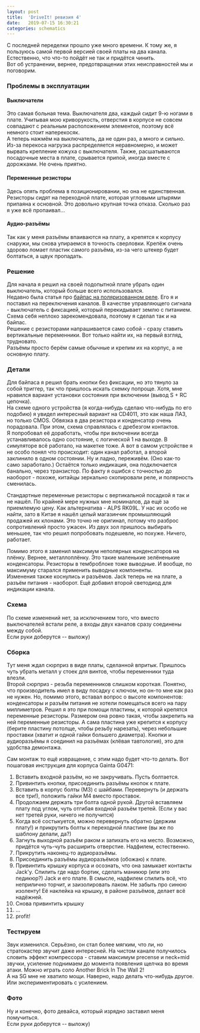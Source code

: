 ```yaml
---
layout: post
title:  'DriveIt! ревизия 4'
date:   2019-07-15 16:30:21
categories: schematics
---
```

<div class="modal fade" id="myModal" tabindex="-1" role="dialog" aria-labelledby="myModalLabel" aria-hidden="true">
      <div class="modal-dialog">
        <div class="modal-content">
		<center>
          <div class="modal-body">               
          </div>
		</center>
        </div><!-- /.modal-content -->
      </div><!-- /.modal-dialog -->
    </div><!-- /.modal -->

<div class="thumbnails">
</div>

С последней переделки прошло уже много времени. К тому же, я пользуюсь самой первой версией своей платы на два канала. Естественно, что что-то пойдёт не так и придётся чинить.  
Вот об устранении, вернее, предотвращении этих неисправностей мы и поговорим.  

### Проблемы в эксплуатации

#### Выключатели
Это самая больная тема. Выключателя два, каждый сидит 9-ю ногами в плате. Учитывая мою криворукость, отверстия в корпусе не совсем совпадают с реальным расположением элементов, поэтому всё немного стоит наперекосяк.  
А теперь нажмём на выключатель, да не один раз, а много и сильно. Из-за перекоса нагрузка распределяется неравномерно, и может вырвать крепление кожуха с выключателя. Также, расшатываются посадочные места в плате, срывается припой, иногда вместе с дорожками. Не очень приятно.  

#### Переменные резисторы
Здесь опять проблема в позиционировании, но она не единственная.  
Резисторы сидят на переходной плате, которая угловыми штырями припаяна к основной. Это довольно крупная точка отказа. Сколько раз я уже всё пропаивал...

#### Аудио-разъёмы
Так как у меня разъёмы впаиваются на плату, а крепятся к корпусу снаружи, мы снова упираемся в точность сверловки. Крепёж очень здорово ломает пластик самого разъёма, из-за чего штекер будет болтаться, а щвук пропадать.  

### Решение

Для начала я решил на своей подопытной плате убрать один выключатель, который больше всего использовался.  
Недавно была статья про [байпас на поляризованном реле](http://rinonninqueon.ru/schematics/bypass_bistable_relay/). Его я и поставил на переключения каналов. В качестве управляющего сигнала - выключатель с фиксацией, который перекидывает землю с питанием. Схема себя неплохо зарекомендовала, поэтому я сделал так и на байпас.  
Решение с резисторами напрашивается само собой - сразу ставить вертикальные переменники. Вот только найти их, на первый взгляд, трудновато.  
Разъёмы просто берём самые обычные и крепим их на корпус, а не основную плату.  

### Детали

Для байпаса я решил брать кнопки без фиксации, но это тянуло за собой триггер, так что пришлось искать схемку попроще. Хотя, мне нравился вариант установки состояния при включении (вывод S + RC цепочка).  
На схеме одного устройства (я когда-нибудь сделаю что-нибудь по его подобию) я увидел интересный вариант на CD4011, это как наша ЛА3, но только CMOS. Обвязка в два резистора и конденсатор очень порадовала. При этом, схема справлялась с дребезгом контактов.  
Я попробовал её доработать, чтобы при включении всегда устанавливалось одно состояние, с логической 1 на выходе. В симуляторе всё работало, на макетке тоже. А вот в самом устройстве я не особо понял что происходит: один канал работал, а второй заклинило в одном состоянии. Ну и ладно, переживём. (Оно как-то само заработало.) Остаётся только индикация, она подключается банально, через транзистор. По факту я ошибся с точностью до наоборот - похоже, китайцы зеркально скопировали реле, и полярность сменилась.  

Стандартные переменные резисторы с вертикальной посадкой я так и не нашёл. По крайней мере нужных мне номиналов, да ещё за приемлемую цену. Как альтернатива - ALPS RK09L. У нас их особо не найти, зато в Китае я нашёл целый магазинчик промышляющий продажей их клонами. Это точно не оригинал, потому что разброс сопротивлений просто ужасен. Из двух зол пришлось выбирать меньшее, так что решил попробовать подешевле, но похуже. Ничего, работает.  

Помимо этого я заменил максимум неполярных конденсаторов на плёнку. Вернее, металлоплёнку. Это такие маленькие зелёненькие конденсаторы. Резисторы в темброблоке тоже выводные. И вообще, по максимуму старался применить выводные компоненты.  
Изменения также коснулись и разъёмов. Jack теперь не на плате, а разъём питания - наоборот. Ещё добавил второй светодиод для индикации канала.  

### Схема

По схеме изменений нет, за исключением того, что вместо выключателей встали реле, а входы двух каналов сразу соединены между собой.  
Если руки доберутся -- выложу)  

### Сборка

Тут меня ждал сюрприз в виде платы, сделанной впритык. Пришлось чуть убрать металл у стоек для винтов, чтобы переменники туда влезли.  
Второй сюрприз - резьба переменников слишком короткая. Понятно, что производитель имел в виду посадку с ключом, но он-то мне как раз не нужен. Но, помимо этого, вставал вопрос о высоте компонентов: конденсаторы и разъём питания не хотели помещаться всего на пару миллиметров. Решил я это при помощи пластины, к которой крепятся переменные резисторы. Размером она ровно такая, чтобы закрепить на ней переменные резисторы. А сама пластина уже крепится к корпусу (берите пластину потолще, чтобы резьбу нарезать), через небольшие проставки (хватит и одной гайки большего диаметра).
Кнопки и аудиоразъёмы я соединил на разъёмах (клёвая тавтология), это для удобства демонтажа.  

Сам монтаж то ещё извращение, с этим надо будет что-то делать. Вот пошаговая инструкция для корпуса Gainta G0471:  
1. Вставить входной разъём, но не закручивать. Пусть болтается.
2. Привинтить кнопки, присоединить разъёмы кнопок к плате.
3. Вставить в корпус болты (М3) с шайбами. Перевернуть (и держать все три!), положить гайки М4 вместо проставок.
4. Продолжаем держать три болта одной рукой. Другой вставляем плату под углом, чуть отгибая входной разъём третей. (Если у вас нет третей руки, ничего не получится)
5. Когда всё состыкуется, можно перевернуть обратно (держим плату!) и прикрутить болты к переходной пластине (вы же по шаблону делали, да?)
6. Загнуть выходной разъём раком и запихать его на место. Возможно, придётся чуть-чуть расширить отверстие. Надфилем, естественно.
7. Прикрутить наконец-то аудиоразъёмы.
8. Присоединить разъёмы аудиоразъёмов (обожаю) к плате.
9. Привинтить крышку корпуса и осознать, что она замыкает контакты Jack'у. Спилить где надо бортик, сделать маникюр (или это педикюр?) Jack и его плате. В смысле, надфилем спилить всё, что неприлично торчит, и заизолировать лаком. Не забыть про синюю изоленту! Её наклейка на крышку, в районе разъёмов, делает всё надёжней.
10. Снова привинтить крышку
11. ...
12. profit!

### Тестируем

Звук изменился. Серьёзно, он стал более мягким, что ли, но стратокастер звучит даже интересней. На чистом канале получилось словить эффект компрессора - ставим максимум precense и neck+mid звучки, усиление поднимаем до момента появления щелчка во время атаки. Можно играть соло Another Brick In The Wall 2!  
А на SG мне не хватило мощи. Наверно, надо делать что-нибудь другое. Или экспериментировать с усилением.  

### Фото

Ну и конечно, фото девайса, который изрядно заставил меня помучиться.  
Если руки доберутся -- выложу)  